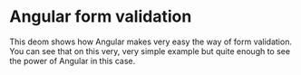 # Angular form validation

This deom shows how Angular makes very easy the way of form validation. You can see that on this very, very simple example but quite enough to see the power of Angular in this case.
